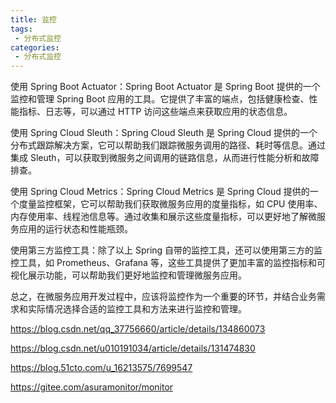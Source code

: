 ```yaml
---
title: 监控
tags:
 - 分布式监控
categories: 
 - 分布式监控
---
```



使用 Spring Boot Actuator：Spring Boot Actuator 是 Spring Boot 提供的一个监控和管理 Spring Boot 应用的工具。它提供了丰富的端点，包括健康检查、性能指标、日志等，可以通过 HTTP 访问这些端点来获取应用的状态信息。

使用 Spring Cloud Sleuth：Spring Cloud Sleuth 是 Spring Cloud 提供的一个分布式跟踪解决方案，它可以帮助我们跟踪微服务调用的路径、耗时等信息。通过集成 Sleuth，可以获取到微服务之间调用的链路信息，从而进行性能分析和故障排查。

使用 Spring Cloud Metrics：Spring Cloud Metrics 是 Spring Cloud 提供的一个度量监控框架，它可以帮助我们获取微服务应用的度量指标，如 CPU 使用率、内存使用率、线程池信息等。通过收集和展示这些度量指标，可以更好地了解微服务应用的运行状态和性能瓶颈。

使用第三方监控工具：除了以上 Spring 自带的监控工具，还可以使用第三方的监控工具，如 Prometheus、Grafana 等，这些工具提供了更加丰富的监控指标和可视化展示功能，可以帮助我们更好地监控和管理微服务应用。

总之，在微服务应用开发过程中，应该将监控作为一个重要的环节，并结合业务需求和实际情况选择合适的监控工具和方法来进行监控和管理。

https://blog.csdn.net/qq_37756660/article/details/134860073

https://blog.csdn.net/u010191034/article/details/131474830

https://blog.51cto.com/u_16213575/7699547

https://gitee.com/asuramonitor/monitor